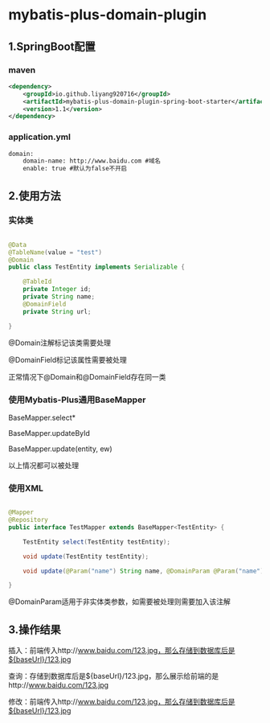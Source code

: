 # mybatis-plus-domain-plugin

## 1.SpringBoot配置

### maven

```xml
<dependency>
    <groupId>io.github.liyang920716</groupId>
    <artifactId>mybatis-plus-domain-plugin-spring-boot-starter</artifactId>
    <version>1.1</version>
</dependency>
```

### application.yml

```xml
domain:
    domain-name: http://www.baidu.com #域名
    enable: true #默认为false不开启
```

## 2.使用方法

### 实体类

```java

@Data
@TableName(value = "test")
@Domain
public class TestEntity implements Serializable {

    @TableId
    private Integer id;
    private String name;
    @DomainField
    private String url;

}
```

@Domain注解标记该类需要处理

@DomainField标记该属性需要被处理

正常情况下@Domain和@DomainField存在同一类

### 使用Mybatis-Plus通用BaseMapper

BaseMapper.select*

BaseMapper.updateById

BaseMapper.update(entity, ew)

以上情况都可以被处理

### 使用XML

```java

@Mapper
@Repository
public interface TestMapper extends BaseMapper<TestEntity> {

    TestEntity select(TestEntity testEntity);

    void update(TestEntity testEntity);

    void update(@Param("name") String name, @DomainParam @Param("name") String url);

}
```

@DomainParam适用于非实体类参数，如需要被处理则需要加入该注解

## 3.操作结果

插入：前端传入http://www.baidu.com/123.jpg，那么存储到数据库后是${baseUrl}/123.jpg

查询：存储到数据库后是${baseUrl}/123.jpg，那么展示给前端的是http://www.baidu.com/123.jpg

修改：前端传入http://www.baidu.com/123.jpg，那么存储到数据库后是${baseUrl}/123.jpg